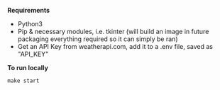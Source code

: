 **Requirements**
- Python3
- Pip & necessary modules, i.e. tkinter (will build an image in future packaging everything required so it can simply be ran)
- Get an API Key from weatherapi.com, add it to a .env file, saved as "API_KEY"

**To run locally**

```make start```